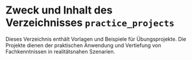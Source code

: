 # Zweck und Inhalt des Verzeichnisses `practice_projects`

Dieses Verzeichnis enthält Vorlagen und Beispiele für Übungsprojekte. Die Projekte dienen der praktischen Anwendung und Vertiefung von Fachkenntnissen in realitätsnahen Szenarien.
